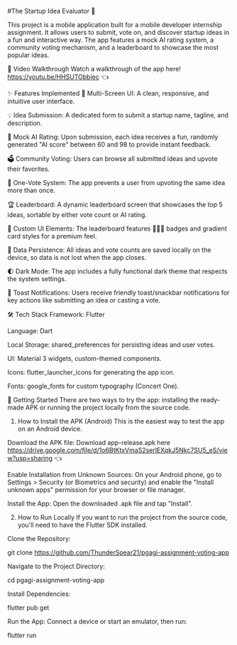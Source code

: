 #The Startup Idea Evaluator 🚀

This project is a mobile application built for a mobile developer internship assignment. It allows users to submit, vote on, and discover startup ideas in a fun and interactive way. The app features a mock AI rating system, a community voting mechanism, and a leaderboard to showcase the most popular ideas.

🎥 Video Walkthrough
Watch a walkthrough of the app here! https://youtu.be/HHSUTObbjec 👈

✨ Features Implemented
📱 Multi-Screen UI: A clean, responsive, and intuitive user interface.

💡 Idea Submission: A dedicated form to submit a startup name, tagline, and description.

🤖 Mock AI Rating: Upon submission, each idea receives a fun, randomly generated "AI score" between 60 and 98 to provide instant feedback.

🗳️ Community Voting: Users can browse all submitted ideas and upvote their favorites.

🚫 One-Vote System: The app prevents a user from upvoting the same idea more than once.

🏆 Leaderboard: A dynamic leaderboard screen that showcases the top 5 ideas, sortable by either vote count or AI rating.

🎨 Custom UI Elements: The leaderboard features 🥇🥈🥉 badges and gradient card styles for a premium feel.

🔄 Data Persistence: All ideas and vote counts are saved locally on the device, so data is not lost when the app closes.

🌓 Dark Mode: The app includes a fully functional dark theme that respects the system settings.

🔔 Toast Notifications: Users receive friendly toast/snackbar notifications for key actions like submitting an idea or casting a vote.

🛠️ Tech Stack
Framework: Flutter

Language: Dart

Local Storage: shared_preferences for persisting ideas and user votes.

UI: Material 3 widgets, custom-themed components.

Icons: flutter_launcher_icons for generating the app icon.

Fonts: google_fonts for custom typography (Concert One).

🚀 Getting Started
There are two ways to try the app: installing the ready-made APK or running the project locally from the source code.

1. How to Install the APK (Android)
This is the easiest way to test the app on an Android device.

Download the APK file:
Download app-release.apk here https://drive.google.com/file/d/1o6BtKtxVmaS2serlEXqkJ5Nkc7SU5_eS/view?usp=sharing 👈

Enable Installation from Unknown Sources:
On your Android phone, go to Settings > Security (or Biometrics and security) and enable the "Install unknown apps" permission for your browser or file manager.

Install the App:
Open the downloaded .apk file and tap "Install".

2. How to Run Locally
If you want to run the project from the source code, you'll need to have the Flutter SDK installed.

Clone the Repository:

git clone https://github.com/ThunderSpear21/pgagi-assignment-voting-app

Navigate to the Project Directory:

cd pgagi-assignment-voting-app

Install Dependencies:

flutter pub get

Run the App:
Connect a device or start an emulator, then run:

flutter run
